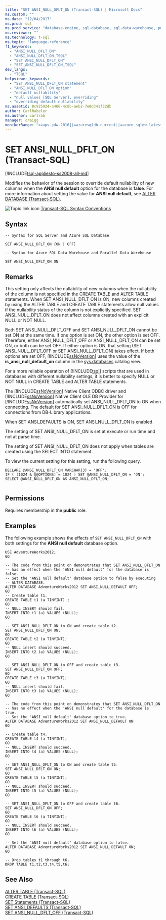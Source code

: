 ```yaml
---
title: "SET ANSI_NULL_DFLT_ON (Transact-SQL) | Microsoft Docs"
ms.custom: ""
ms.date: "12/04/2017"
ms.prod: sql
ms.prod_service: "database-engine, sql-database, sql-data-warehouse, pdw"
ms.reviewer: ""
ms.technology: t-sql
ms.topic: "language-reference"
f1_keywords: 
  - "ANSI_NULL_DFLT_ON"
  - "ANSI_NULL_DFLT_ON_TSQL"
  - "SET ANSI_NULL_DFLT_ON"
  - "SET_ANSI_NULL_DFLT_ON_TSQL"
dev_langs: 
  - "TSQL"
helpviewer_keywords: 
  - "SET ANSI_NULL_DFLT_ON statement"
  - "ANSI_NULL_DFLT_ON option"
  - "default nullability"
  - "null values [SQL Server], overriding"
  - "overriding default nullability"
ms.assetid: 8c925924-a466-4c8b-aeb2-7e0d341f32db
author: CarlRabeler
ms.author: carlrab
manager: craigg
monikerRange: ">=aps-pdw-2016||=azuresqldb-current||=azure-sqldw-latest||>=sql-server-2016||=sqlallproducts-allversions||>=sql-server-linux-2017||=azuresqldb-mi-current"
---
```

# SET ANSI_NULL_DFLT_ON (Transact-SQL)
[!INCLUDE[tsql-appliesto-ss2008-all-md](../../includes/tsql-appliesto-ss2008-all-md.md)]

  Modifies the behavior of the session to override default nullability of new columns when the **ANSI null default** option for the database is **false**. For more information about setting the value for **ANSI null default**, see [ALTER DATABASE &#40;Transact-SQL&#41;](../../t-sql/statements/alter-database-transact-sql.md).  
  
 ![Topic link icon](../../database-engine/configure-windows/media/topic-link.gif "Topic link icon") [Transact-SQL Syntax Conventions](../../t-sql/language-elements/transact-sql-syntax-conventions-transact-sql.md)  

## Syntax

```
-- Syntax for SQL Server and Azure SQL Database

SET ANSI_NULL_DFLT_ON {ON | OFF}
```

```
-- Syntax for Azure SQL Data Warehouse and Parallel Data Warehouse

SET ANSI_NULL_DFLT_ON ON
```

## Remarks  
 This setting only affects the nullability of new columns when the nullability of the column is not specified in the CREATE TABLE and ALTER TABLE statements. When SET ANSI_NULL_DFLT_ON is ON, new columns created by using the ALTER TABLE and CREATE TABLE statements allow null values if the nullability status of the column is not explicitly specified. SET ANSI_NULL_DFLT_ON does not affect columns created with an explicit NULL or NOT NULL.  
  
 Both SET ANSI_NULL_DFLT_OFF and SET ANSI_NULL_DFLT_ON cannot be set ON at the same time. If one option is set ON, the other option is set OFF. Therefore, either ANSI_NULL_DFLT_OFF or ANSI_NULL_DFLT_ON can be set ON, or both can be set OFF. If either option is ON, that setting (SET ANSI_NULL_DFLT_OFF or SET ANSI_NULL_DFLT_ON) takes effect. If both options are set OFF, [!INCLUDE[ssNoVersion](../../includes/ssnoversion-md.md)] uses the value of the **is_ansi_null_default_on** column in the [sys.databases](../../relational-databases/system-catalog-views/sys-databases-transact-sql.md) catalog view.  
  
 For a more reliable operation of [!INCLUDE[tsql](../../includes/tsql-md.md)] scripts that are used in databases with different nullability settings, it is better to specify NULL or NOT NULL in CREATE TABLE and ALTER TABLE statements.  
  
 The [!INCLUDE[ssNoVersion](../../includes/ssnoversion-md.md)] Native Client ODBC driver and [!INCLUDE[ssNoVersion](../../includes/ssnoversion-md.md)] Native Client OLE DB Provider for [!INCLUDE[ssNoVersion](../../includes/ssnoversion-md.md)] automatically set ANSI_NULL_DFLT_ON to ON when connecting. The default for SET ANSI_NULL_DFLT_ON is OFF for connections from DB-Library applications.  
  
 When SET ANSI_DEFAULTS is ON, SET ANSI_NULL_DFLT_ON is enabled.  
  
 The setting of SET ANSI_NULL_DFLT_ON is set at execute or run time and not at parse time.  
  
 The setting of SET ANSI_NULL_DFLT_ON does not apply when tables are created using the SELECT INTO statement.  
  
 To view the current setting for this setting, run the following query.  
  
```  
DECLARE @ANSI_NULL_DFLT_ON VARCHAR(3) = 'OFF';  
IF ( (1024 & @@OPTIONS) = 1024 ) SET @ANSI_NULL_DFLT_ON = 'ON';  
SELECT @ANSI_NULL_DFLT_ON AS ANSI_NULL_DFLT_ON;  
  
```  
  
## Permissions  
 Requires membership in the **public** role.  
  
## Examples  
 The following example shows the effects of `SET ANSI_NULL_DFLT_ON` with both settings for the **ANSI null default** database option.  
  
```  
USE AdventureWorks2012;  
GO  
  
-- The code from this point on demonstrates that SET ANSI_NULL_DFLT_ON  
-- has an effect when the 'ANSI null default' for the database is false.  
-- Set the 'ANSI null default' database option to false by executing  
-- ALTER DATABASE.  
ALTER DATABASE AdventureWorks2012 SET ANSI_NULL_DEFAULT OFF;  
GO  
-- Create table t1.  
CREATE TABLE t1 (a TINYINT) ;  
GO   
-- NULL INSERT should fail.  
INSERT INTO t1 (a) VALUES (NULL);  
GO  
  
-- SET ANSI_NULL_DFLT_ON to ON and create table t2.  
SET ANSI_NULL_DFLT_ON ON;  
GO  
CREATE TABLE t2 (a TINYINT);  
GO   
-- NULL insert should succeed.  
INSERT INTO t2 (a) VALUES (NULL);  
GO  
  
-- SET ANSI_NULL_DFLT_ON to OFF and create table t3.  
SET ANSI_NULL_DFLT_ON OFF;  
GO  
CREATE TABLE t3 (a TINYINT);  
GO  
-- NULL insert should fail.  
INSERT INTO t3 (a) VALUES (NULL);  
GO  
  
-- The code from this point on demonstrates that SET ANSI_NULL_DFLT_ON   
-- has no effect when the 'ANSI null default' for the database is true.  
-- Set the 'ANSI null default' database option to true.  
ALTER DATABASE AdventureWorks2012 SET ANSI_NULL_DEFAULT ON  
GO  
  
-- Create table t4.  
CREATE TABLE t4 (a TINYINT);  
GO   
-- NULL INSERT should succeed.  
INSERT INTO t4 (a) VALUES (NULL);  
GO  
  
-- SET ANSI_NULL_DFLT_ON to ON and create table t5.  
SET ANSI_NULL_DFLT_ON ON;  
GO  
CREATE TABLE t5 (a TINYINT);  
GO   
-- NULL INSERT should succeed.  
INSERT INTO t5 (a) VALUES (NULL);  
GO  
  
-- SET ANSI_NULL_DFLT_ON to OFF and create table t6.  
SET ANSI_NULL_DFLT_ON OFF;  
GO  
CREATE TABLE t6 (a TINYINT);  
GO   
-- NULL INSERT should succeed.  
INSERT INTO t6 (a) VALUES (NULL);  
GO  
  
-- Set the 'ANSI null default' database option to false.  
ALTER DATABASE AdventureWorks2012 SET ANSI_NULL_DEFAULT ON;  
GO  
  
-- Drop tables t1 through t6.  
DROP TABLE t1,t2,t3,t4,t5,t6;  
```  
  
## See Also  
 [ALTER TABLE &#40;Transact-SQL&#41;](../../t-sql/statements/alter-table-transact-sql.md)   
 [CREATE TABLE &#40;Transact-SQL&#41;](../../t-sql/statements/create-table-transact-sql.md)   
 [SET Statements &#40;Transact-SQL&#41;](../../t-sql/statements/set-statements-transact-sql.md)   
 [SET ANSI_DEFAULTS &#40;Transact-SQL&#41;](../../t-sql/statements/set-ansi-defaults-transact-sql.md)   
 [SET ANSI_NULL_DFLT_OFF &#40;Transact-SQL&#41;](../../t-sql/statements/set-ansi-null-dflt-off-transact-sql.md)  
  
  
